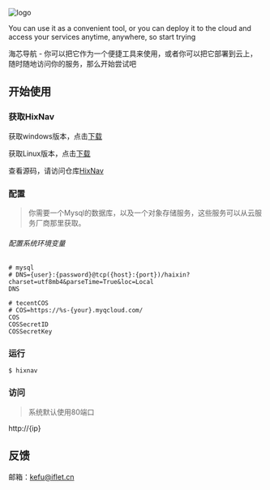 ![logo](http://hixnav.github.io/img/logo.png)

You can use it as a convenient tool, or you can deploy it to the cloud and access your services anytime, anywhere, so start trying

海芯导航 - 你可以把它作为一个便捷工具来使用，或者你可以把它部署到云上，随时随地访问你的服务，那么开始尝试吧

## 开始使用
### 获取HixNav

获取windows版本，点击<a href="./hixnav.exe">下载</a>

获取Linux版本，点击<a href="./hixnav">下载</a>

查看源码，请访问仓库<a href="https://github.com/hixnav/hixnav">HixNav</a>

### 配置

>你需要一个Mysql的数据库，以及一个对象存储服务，这些服务可以从云服务厂商那里获取。

###### 配置系统环境变量

```shell
# mysql
# DNS={user}:{password}@tcp({host}:{port})/haixin?charset=utf8mb4&parseTime=True&loc=Local
DNS

# tecentCOS
# COS=https://%s-{your}.myqcloud.com/
COS 
COSSecretID
COSSecretKey
``` 

### 运行

```shell
$ hixnav
```

### 访问

> 系统默认使用80端口

http://{ip}

## 反馈

邮箱：kefu@iflet.cn
